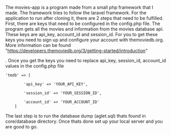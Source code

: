 The movies-app is a program made from a small php framework that I made. The framework tries to follow the laravel framework. 
For the application to run after cloning it, there are 2 steps that need to be fulfilled. First, there are keys that need to 
be configured in the config.php file. The program gets all the movies and information from the movies database api. These keys 
are api_key, account_id and session_id. For you to get these keys you need to sign up and configure your account with themoviedb.org.
More information can be found
"https://developers.themoviedb.org/3/getting-started/introduction"

. Once you get the keys you need to replace api_key, session_id, account_id values in the config.php file

```
'tmdb' => [
		
		'api_key' => 'YOUR_API_KEY',

		'session_id' => 'YOUR_SESSION_ID',

		'account_id' => 'YOUR_ACCOUNT_ID'
	]
```
The last step is to run the database dump (aglet.sql) thats found in core/database directory. Once thats done set up your local server and you are good to go.

